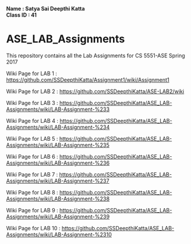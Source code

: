 
**Name : Satya Sai Deepthi Katta**  
**Class ID : 41**  

# ASE_LAB_Assignments
This repository contains all the Lab Assignments for CS 5551-ASE Spring 2017

Wiki Page for LAB 1 : https://github.com/SSDeepthiKatta/Assignment1/wiki/Assignment1

Wiki Page for LAB 2 : https://github.com/SSDeepthiKatta/ASE-LAB2/wiki

Wiki Page for LAB 3 : https://github.com/SSDeepthiKatta/ASE_LAB-Assignments/wiki/LAB-Assignment-%233

Wiki Page for LAB 4 : https://github.com/SSDeepthiKatta/ASE_LAB-Assignments/wiki/LAB-Assignment-%234   

Wiki Page for LAB 5 : https://github.com/SSDeepthiKatta/ASE_LAB-Assignments/wiki/LAB-Assignment-%235

Wiki Page for LAB 6 : https://github.com/SSDeepthiKatta/ASE_LAB-Assignments/wiki/LAB-Assignment-%236

Wiki Page for LAB 7 : https://github.com/SSDeepthiKatta/ASE_LAB-Assignments/wiki/LAB-Assignment-%237

Wiki Page for LAB 8 : https://github.com/SSDeepthiKatta/ASE_LAB-Assignments/wiki/LAB-Assignment-%238   

Wiki Page for LAB 9 : https://github.com/SSDeepthiKatta/ASE_LAB-Assignments/wiki/LAB-Assignment-%239

Wiki Page for LAB 10 : https://github.com/SSDeepthiKatta/ASE_LAB-Assignments/wiki/LAB-Assignment-%2310
